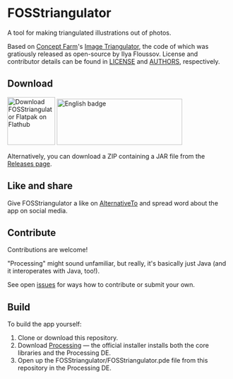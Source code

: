 # FOSStriangulator

A tool for making triangulated illustrations out of photos.

Based on [Concept Farm](https://www.conceptfarm.ca/)'s [Image Triangulator](https://www.conceptfarm.ca/our-work/#image-triangulator), the code of which was gratiously released as open-source by Ilya Floussov. License and contributor details can be found in [LICENSE](https://github.com/FOSStriangulator/FOSStriangulator/blob/master/LICENSE.md) and [AUTHORS](https://github.com/FOSStriangulator/FOSStriangulator/blob/master/AUTHORS), respectively.

## Download

[<img src="https://www.flathub.org/assets/badges/flathub-badge-en.png" alt="Download FOSStriangulator Flatpak on Flathub" height="108">](https://flathub.org/apps/details/org.enjoyingfoss.FOSStriangulator) <a href='//www.microsoft.com/store/apps/9n6mf3dngr9q?cid=storebadge&ocid=badge'><img src='https://developer.microsoft.com/store/badges/images/English_get-it-from-MS.png' alt='English badge' width='284' height='104'/></a>

Alternatively, you can download a ZIP containing a JAR file from the [Releases page](https://github.com/FOSStriangulator/FOSStriangulator/releases).

## Like and share
Give FOSStriangulator a like on [AlternativeTo](https://alternativeto.net/software/fosstriangulator/about/) and spread word about the app on social media.


## Contribute

Contributions are welcome!

"Processing" might sound unfamiliar, but really, it's basically just Java (and it interoperates with Java, too!).

See open [issues](https://github.com/FOSStriangulator/FOSStriangulator/issues) for ways how to contribute or submit your own.

## Build

To build the app yourself:

1. Clone or download this repository.
2. Download [Processing](https://processing.org/download) — the official installer installs both the core libraries and the Processing DE.
3. Open up the FOSStriangulator/FOSStriangulator.pde file from this repository in the Processing DE.
